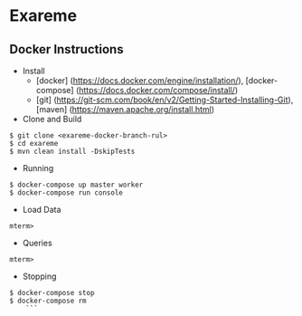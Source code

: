 # Exareme

## Docker Instructions
* Install 
    - [docker]  (https://docs.docker.com/engine/installation/), [docker-compose] (https://docs.docker.com/compose/install/)
    - [git] (https://git-scm.com/book/en/v2/Getting-Started-Installing-Git), [maven] (https://maven.apache.org/install.html)
* Clone and Build
```
$ git clone <exareme-docker-branch-rul> 
$ cd exareme
$ mvn clean install -DskipTests
``` 
* Running 
```
$ docker-compose up master worker
$ docker-compose run console
```
* Load Data
```
mterm>
```
* Queries
```
mterm>
```
* Stopping
```
$ docker-compose stop
$ docker-compose rm 
    ```
